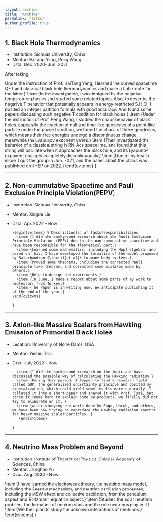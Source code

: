 ```yaml
---
layout: archive
title: "Archive"
permalink: /talks/
author_profile: true
---
```


## 1. Black Hole Thermodynamics
- Institution: Sichuan University, China
- Mentor: Haitang Yang, Peng Wang
- Data: Dec. 2020- Jun. 2021

After taking, 


Under the instruction of Prof. HaiTang Yang, I learned the curved spacetime QFT and classical black hole thermodynamics and made a Latex note for the latter.}
        \item {In the investigation, I was intrigued by the negative temperature physics and studied some related topics. Also, to describe the negative T behavior that potentially appears in energy-restricted S.H.O., I posited an integer partition formula with good accuracy. And found some papers discussing such negative T condition for black holes.}
        \item {Under the instruction of Prof. Peng Wang, I studied the chaos behavior of black holes, especially the reaction of null and time-like geodesics of a point-like particle under the phase transition, we found the chaos of these geodesics, which means their free energies undergo a discontinuous change, meanwhile the Lyapunov exponent varies.}
        \item {Then investigated the behavior of a classical string in RN-Ads spacetime, and found that this string will oscillate when it approaches the black hole, and its Lyapunov exponent changes completely discontinuously.}
        \item {Due to my health issue, I quit the group in Jun. 2021, and the paper about the chaos was published on JHEP on 2022.}
      \end{cvitems}
    }

---

## 2. Non-cummutative Spacetime and Pauli Exclusion Principle Violation(PEPV)
- Institution: Sichuan University, China
- Mentor: Xingde Lin
- Data: Apr. 2022 - Now

      \begin{cvitems} % Description(s) of tasks/responsibilities
        \item {I did the background research about the Pauli Exclusion Principle Violation (PEPV) due to the non-commutative spacetime and have been responsible for the theoretical part.}
        \item {Learned some mathematics, including the Hopf algebra, and based on this, I have developed the formalism of the model proposed by Balachandran $\textit{et al}$ to many-body systems.}
        \item {Proved some theorems, including the corrected Pauli principle-like theorem, and corrected some mistakes made by others.}
        \item {Help to design the experiments.}
        \item {In June, I made a report about some parts of my work to professors from Turkey.}
        \item {The Paper is in writing now. We anticipate publishing it at the end of the year.}
      \end{cvitems}
    }
    
---

## 3. Axion-like Massive Scalars from Hawking Emission of Primordial Black Holes
- Location: University of Notre Dame, USA
- Mentor: Yushin Tsai
- Data: July 2022 - Now

        \item {I did the background research on the topic and have discussed the possible way of calculating the Hawking radiation.}
        \item {During this period, I happen to find a research field called GUP, the generalized uncertainty principle and posited my generalization, which could yield some results more naturally. I collated it into a short paper and shared it with Prof. Tsai, but since it seems hard to explain some by-products, we finally did not try to elaborate on it. }
        \item {After studying the works done by Page, Unruh, and others, we have been now trying to reproduce the Hawking radiation spectra for heavy massive scalar particles. }
         \end{cvitems}
    }

---

## 4. Neutrino Mass Problem and Beyond
- Institution: Institute of Theoretical Physics, Chinese Academy of Sciences, China
- Mentor: Jianghao Yu
- Data: Aug. 2022 - Now

\item {I have learned the electroweak theory, the neutrino mass model, including the Seesaw mechanism, and neutrino oscillation processes, including the MSW effect and collective oscillation, from the pendulum aspect and Boltzmann equation aspect.}
        \item {Studied the solar neutrino problem, the formation of neutron stars and the role neutrinos play in it.}
        \item {We then plan to study the unknown interactions of neutrinos.}
      \end{cvitems}
    }